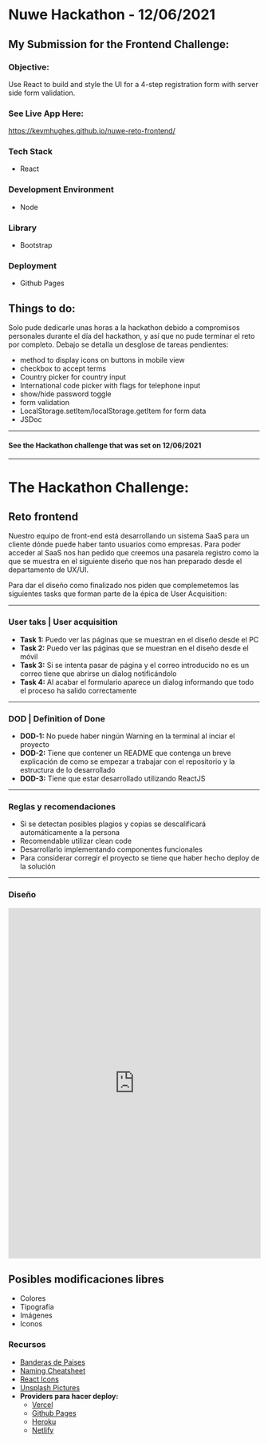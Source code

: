 # Nuwe Hackathon - 12/06/2021

## My Submission for the Frontend Challenge:

### Objective:
Use React to build and style the UI for a 4-step registration form with server side form validation. 

### See Live App Here:
https://kevmhughes.github.io/nuwe-reto-frontend/

### Tech Stack
* React 

### Development Environment
* Node

### Library
* Bootstrap

### Deployment
* Github Pages

## Things to do:
Solo pude dedicarle unas horas a la hackathon debido a compromisos personales durante el día del hackathon, y así que no pude terminar el reto por completo. Debajo se detalla un desglose de tareas pendientes:

* method to display icons on buttons in mobile view
* checkbox to accept terms
* Country picker for country input
* International code picker with flags for telephone input
* show/hide password toggle
* form validation
* LocalStorage.setItem/localStorage.getItem for form data
* JSDoc

----
#### See the Hackathon challenge that was set on 12/06/2021
----
# The Hackathon Challenge:

## Reto frontend

Nuestro equipo de front-end está desarrollando un sistema SaaS para un cliente dónde puede haber tanto usuarios como empresas.
Para poder acceder al SaaS nos han pedido que creemos una pasarela registro como la que se muestra en el siguiente diseño que nos han preparado desde el departamento de UX/UI.

Para dar el diseño como finalizado nos piden que complemetemos las siguientes tasks que forman parte de la épica de User Acquisition:

----

### User taks | User acquisition

- **Task 1:** Puedo ver las páginas que se muestran en el diseño desde el PC
- **Task 2:** Puedo ver las páginas que se muestran en el diseño desde el móvil
- **Task 3:** Si se intenta pasar de página y el correo introducido no es un correo tiene que abrirse un dialog notificándolo
- **Task 4:** Al acabar el formulario aparece un dialog informando que todo el proceso ha salido correctamente

----

### DOD | Definition of Done

- **DOD-1:** No puede haber ningún Warning en la terminal al inciar el proyecto
- **DOD-2:** Tiene que contener un README que contenga un breve explicación de como se empezar a trabajar con el repositorio y la estructura de lo desarrollado
- **DOD-3:** Tiene que estar desarrollado utilizando ReactJS

---

### Reglas y recomendaciones 

- Si se detectan posibles plagios y copias se descalificará automáticamente a la persona
- Recomendable utilizar clean code 
- Desarrollarlo implementando componentes funcionales
- Para considerar corregir el proyecto se tiene que haber hecho deploy de la solución 
----

### Diseño

<iframe style="border: 1px solid rgba(0, 0, 0, 0.1);" width="100%" height="700px" src="https://www.figma.com/embed?embed_host=share&url=https%3A%2F%2Fwww.figma.com%2Ffile%2FeS3YIa01yjhCUw2DZ8sFHB%2FRegistration-Onboarding-Design-Community%3Fnode-id%3D1%253A649" allowfullscreen></iframe>

## Posibles modificaciones libres

- Colores
- Tipografía
- Imágenes 
- Iconos

### Recursos

- [Banderas de Paises](https://www.countryflags.io/)
- [Naming Cheatsheet](https://github.com/gagocarrilloedgar/naming-cheatsheet)
- [React Icons](https://iconscout.com/blog/best-react-icons-library)
- [Unsplash Pictures](https://unsplash.com/developers)
- **Providers para hacer deploy:**
    - [Vercel](https://vercel.com/)
    - [Github Pages](https://pages.github.com/)
    - [Heroku](https://www.heroku.com/)
    - [Netlify](https://www.netlify.com/)
